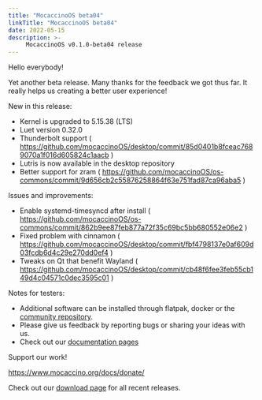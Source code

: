 ```yaml
---
title: "MocaccinoOS beta04"
linkTitle: "MocaccinoOS beta04"
date: 2022-05-15
description: >-
     MocaccinoOS v0.1.0-beta04 release
---
```


Hello everybody!

Yet another beta release.
Many thanks for the feedback we got thus far. It really helps us creating a better user experience!

New in this release:

- Kernel is upgraded to 5.15.38 (LTS)
- Luet version 0.32.0
- Thunderbolt support ( https://github.com/mocaccinoOS/desktop/commit/85d0401b8fceac7689070a1f016d605824c1aacb )
- Lutris is now available in the desktop repository
- Better support for zram ( https://github.com/mocaccinoOS/os-commons/commit/9d656cb2c55876258864f63e751fad87ca96aba5 )

Issues and improvements:

- Enable systemd-timesyncd after install ( https://github.com/mocaccinoOS/os-commons/commit/862b9ee87feb877a72f35c69bc5bb680552e06e2 )
- Fixed problem with cinnamon ( https://github.com/mocaccinoOS/desktop/commit/fbf4798137e0af609d03fcdb6d4c29e270dd0ef4 )
- Tweaks on Qt that benefit Wayland ( https://github.com/mocaccinoOS/desktop/commit/cb48f6fee3feb55cb149d4c04571c0dec3595c01 )

Notes for testers:

- Additional software can be installed through flatpak, docker or the [community repository](https://github.com/mocaccinoOS/community-repository).
- Please give us feedback by reporting bugs or sharing your ideas with us.
- Check out our [documentation pages](https://www.mocaccino.org/docs/)

Support our work!

https://www.mocaccino.org/docs/donate/

Check out our [download page](https://github.com/mocaccinoOS/mocaccino/releases) for all recent releases.
